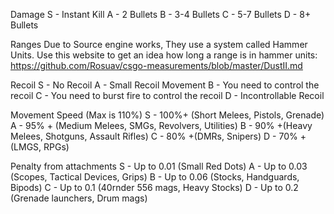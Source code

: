 Damage
S - Instant Kill
A - 2 Bullets
B - 3-4 Bullets
C - 5-7 Bullets
D  - 8+ Bullets 

Ranges
Due to Source engine works, They use a system called Hammer Units. Use this website to get an idea how long a range is in hammer units: https://github.com/Rosuav/csgo-measurements/blob/master/DustII.md

Recoil
S - No Recoil 
A - Small Recoil Movement
B - You need to control the recoil
C - You need to burst fire to control the recoil
D  - Incontrollable Recoil

Movement Speed (Max is 110%)
S - 100%+ (Short Melees, Pistols, Grenade)
A - 95% + (Medium Melees, SMGs, Revolvers, Utilities)
B - 90% +(Heavy Melees, Shotguns, Assault Rifles)
C - 80% +(DMRs, Snipers)
D  - 70% + (LMGS, RPGs)

Penalty from attachments
S - Up to 0.01 (Small Red Dots)
A - Up to 0.03 (Scopes, Tactical Devices, Grips)
B - Up to 0.06 (Stocks, Handguards, Bipods)
C - Up to 0.1 (40rnder 556 mags, Heavy Stocks)
D - Up to 0.2 (Grenade launchers, Drum mags)